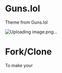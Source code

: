 # Guns.lol
Theme from Guns.lol

![Uploading image.png…](https://github.com/oppxi/gunsss/blob/main/preview.png)

# Fork/Clone
To make your
